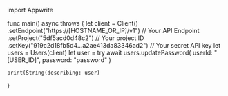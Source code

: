 import Appwrite

func main() async throws {
    let client = Client()
      .setEndpoint("https://[HOSTNAME_OR_IP]/v1") // Your API Endpoint
      .setProject("5df5acd0d48c2") // Your project ID
      .setKey("919c2d18fb5d4...a2ae413da83346ad2") // Your secret API key
    let users = Users(client)
    let user = try await users.updatePassword(
        userId: "[USER_ID]",
        password: "password"
    )

    print(String(describing: user)
}
